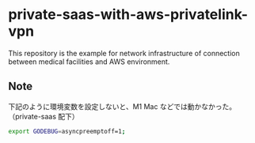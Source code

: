 # private-saas-with-aws-privatelink-vpn
This repository is the example for network infrastructure of connection between medical facilities and AWS environment.


## Note 
下記のように環境変数を設定しないと、M1 Mac などでは動かなかった。（private-saas 配下）
```sh
export GODEBUG=asyncpreemptoff=1;
```
